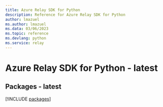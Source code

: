 ```yaml
---
title: Azure Relay SDK for Python
description: Reference for Azure Relay SDK for Python
author: lmazuel
ms.author: lmazuel
ms.data: 03/06/2023
ms.topic: reference
ms.devlang: python
ms.service: relay
---
```

# Azure Relay SDK for Python - latest
## Packages - latest
[!INCLUDE [packages](relay-index.md)]